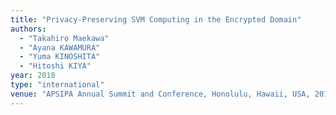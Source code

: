 ```yaml
---
title: "Privacy-Preserving SVM Computing in the Encrypted Domain"
authors:
  - "Takahiro Maekawa"
  - "Ayana KAWAMURA"
  - "Yuma KINOSHITA"
  - "Hitoshi KIYA"
year: 2018
type: "international"
venue: "APSIPA Annual Summit and Conference, Honolulu, Hawaii, USA, 2018-11-13."
---
```

